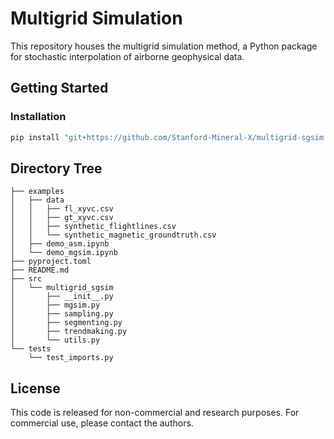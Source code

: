 # Multigrid Simulation
This repository houses the multigrid simulation method, a Python package for stochastic interpolation of airborne geophysical data.

## Getting Started
### Installation
```bash
pip install "git+https://github.com/Stanford-Mineral-X/multigrid-sgsim.git@main#egg=multigrid-sgsim"
```
## Directory Tree
```
├── examples
│   ├── data
│   │   ├── fl_xyvc.csv
│   │   ├── gt_xyvc.csv
│   │   ├── synthetic_flightlines.csv
│   │   └── synthetic_magnetic_groundtruth.csv
│   ├── demo_asm.ipynb
│   └── demo_mgsim.ipynb
├── pyproject.toml
├── README.md
├── src
│   └── multigrid_sgsim
│       ├── __init__.py
│       ├── mgsim.py
│       ├── sampling.py
│       ├── segmenting.py
│       ├── trendmaking.py
│       └── utils.py
└── tests
    └── test_imports.py
```

## License
This code is released for non-commercial and research purposes. For commercial use, please contact the authors.
